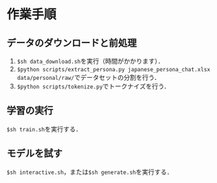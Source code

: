 # 作業手順  
## データのダウンロードと前処理  
1. `$sh data_download.sh`を実行（時間がかかります）．  
2. `$python scripts/extract_persona.py japanese_persona_chat.xlsx data/personal/raw/`でデータセットの分割を行う．  
3. `$python scripts/tokenize.py`でトークナイズを行う．  

## 学習の実行  
`$sh train.sh`を実行する．  

## モデルを試す  
`$sh interactive.sh`，または`$sh generate.sh`を実行する．  
